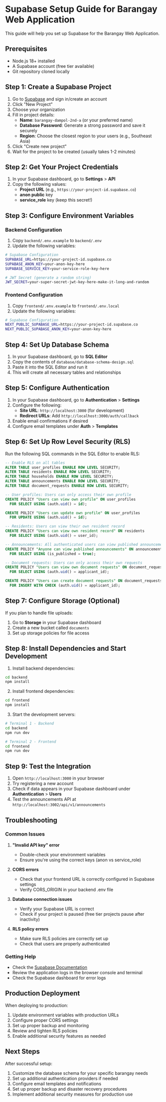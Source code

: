 # Supabase Setup Guide for Barangay Web Application

This guide will help you set up Supabase for the Barangay Web Application.

## Prerequisites

- Node.js 18+ installed
- A Supabase account (free tier available)
- Git repository cloned locally

## Step 1: Create a Supabase Project

1. Go to [Supabase](https://supabase.com) and sign in/create an account
2. Click "New Project"
3. Choose your organization
4. Fill in project details:
   - **Name**: `barangay-dampol-2nd-a` (or your preferred name)
   - **Database Password**: Generate a strong password and save it securely
   - **Region**: Choose the closest region to your users (e.g., Southeast Asia)
5. Click "Create new project"
6. Wait for the project to be created (usually takes 1-2 minutes)

## Step 2: Get Your Project Credentials

1. In your Supabase dashboard, go to **Settings** > **API**
2. Copy the following values:
   - **Project URL** (e.g., `https://your-project-id.supabase.co`)
   - **anon public** key
   - **service_role** key (keep this secret!)

## Step 3: Configure Environment Variables

### Backend Configuration

1. Copy `backend/.env.example` to `backend/.env`
2. Update the following variables:

```bash
# Supabase Configuration
SUPABASE_URL=https://your-project-id.supabase.co
SUPABASE_ANON_KEY=your-anon-key-here
SUPABASE_SERVICE_KEY=your-service-role-key-here

# JWT Secret (generate a random string)
JWT_SECRET=your-super-secret-jwt-key-here-make-it-long-and-random
```

### Frontend Configuration

1. Copy `frontend/.env.example` to `frontend/.env.local`
2. Update the following variables:

```bash
# Supabase Configuration
NEXT_PUBLIC_SUPABASE_URL=https://your-project-id.supabase.co
NEXT_PUBLIC_SUPABASE_ANON_KEY=your-anon-key-here
```

## Step 4: Set Up Database Schema

1. In your Supabase dashboard, go to **SQL Editor**
2. Copy the contents of `database/database-schema-design.sql`
3. Paste it into the SQL Editor and run it
4. This will create all necessary tables and relationships

## Step 5: Configure Authentication

1. In your Supabase dashboard, go to **Authentication** > **Settings**
2. Configure the following:
   - **Site URL**: `http://localhost:3000` (for development)
   - **Redirect URLs**: Add `http://localhost:3000/auth/callback`
3. Enable email confirmations if desired
4. Configure email templates under **Auth** > **Templates**

## Step 6: Set Up Row Level Security (RLS)

Run the following SQL commands in the SQL Editor to enable RLS:

```sql
-- Enable RLS on all tables
ALTER TABLE user_profiles ENABLE ROW LEVEL SECURITY;
ALTER TABLE residents ENABLE ROW LEVEL SECURITY;
ALTER TABLE households ENABLE ROW LEVEL SECURITY;
ALTER TABLE announcements ENABLE ROW LEVEL SECURITY;
ALTER TABLE document_requests ENABLE ROW LEVEL SECURITY;

-- User profiles: Users can only access their own profile
CREATE POLICY "Users can view own profile" ON user_profiles
  FOR SELECT USING (auth.uid() = id);

CREATE POLICY "Users can update own profile" ON user_profiles
  FOR UPDATE USING (auth.uid() = id);

-- Residents: Users can view their own resident record
CREATE POLICY "Users can view own resident record" ON residents
  FOR SELECT USING (auth.uid() = user_id);

-- Announcements: All authenticated users can view published announcements
CREATE POLICY "Anyone can view published announcements" ON announcements
  FOR SELECT USING (is_published = true);

-- Document requests: Users can only access their own requests
CREATE POLICY "Users can view own document requests" ON document_requests
  FOR SELECT USING (auth.uid() = applicant_id);

CREATE POLICY "Users can create document requests" ON document_requests
  FOR INSERT WITH CHECK (auth.uid() = applicant_id);
```

## Step 7: Configure Storage (Optional)

If you plan to handle file uploads:

1. Go to **Storage** in your Supabase dashboard
2. Create a new bucket called `documents`
3. Set up storage policies for file access

## Step 8: Install Dependencies and Start Development

1. Install backend dependencies:
```bash
cd backend
npm install
```

2. Install frontend dependencies:
```bash
cd frontend
npm install
```

3. Start the development servers:
```bash
# Terminal 1 - Backend
cd backend
npm run dev

# Terminal 2 - Frontend
cd frontend
npm run dev
```

## Step 9: Test the Integration

1. Open `http://localhost:3000` in your browser
2. Try registering a new account
3. Check if data appears in your Supabase dashboard under **Authentication** > **Users**
4. Test the announcements API at `http://localhost:3002/api/v1/announcements`

## Troubleshooting

### Common Issues

1. **"Invalid API key" error**
   - Double-check your environment variables
   - Ensure you're using the correct keys (anon vs service_role)

2. **CORS errors**
   - Check that your frontend URL is correctly configured in Supabase settings
   - Verify CORS_ORIGIN in your backend .env file

3. **Database connection issues**
   - Verify your Supabase URL is correct
   - Check if your project is paused (free tier projects pause after inactivity)

4. **RLS policy errors**
   - Make sure RLS policies are correctly set up
   - Check that users are properly authenticated

### Getting Help

- Check the [Supabase Documentation](https://supabase.com/docs)
- Review the application logs in the browser console and terminal
- Check the Supabase dashboard for error logs

## Production Deployment

When deploying to production:

1. Update environment variables with production URLs
2. Configure proper CORS settings
3. Set up proper backup and monitoring
4. Review and tighten RLS policies
5. Enable additional security features as needed

## Next Steps

After successful setup:

1. Customize the database schema for your specific barangay needs
2. Set up additional authentication providers if needed
3. Configure email templates and notifications
4. Set up proper backup and disaster recovery procedures
5. Implement additional security measures for production use
